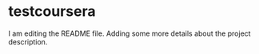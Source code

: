 # testcoursera

I am editing the README file. Adding some more details about the project description.
